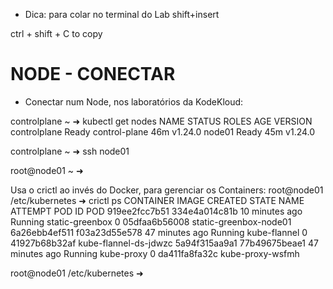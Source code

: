 
- Dica:
para colar no terminal do Lab
shift+insert


ctrl + shift + C to copy








# NODE - CONECTAR

- Conectar num Node, nos laboratórios da KodeKloud:

controlplane ~ ➜  kubectl get nodes
NAME           STATUS   ROLES           AGE   VERSION
controlplane   Ready    control-plane   46m   v1.24.0
node01         Ready    <none>          45m   v1.24.0

controlplane ~ ➜  ssh node01

root@node01 ~ ➜  

Usa o crictl ao invés do Docker, para gerenciar os Containers:
root@node01 /etc/kubernetes ➜  crictl ps
CONTAINER           IMAGE               CREATED             STATE               NAME                ATTEMPT             POD ID              POD
919ee2fcc7b51       334e4a014c81b       10 minutes ago      Running             static-greenbox     0                   05dfaa6b56008       static-greenbox-node01
6a26ebb4ef511       f03a23d55e578       47 minutes ago      Running             kube-flannel        0                   41927b68b32af       kube-flannel-ds-jdwzc
5a94f315aa9a1       77b49675beae1       47 minutes ago      Running             kube-proxy          0                   da411fa8fa32c       kube-proxy-wsfmh

root@node01 /etc/kubernetes ➜  
